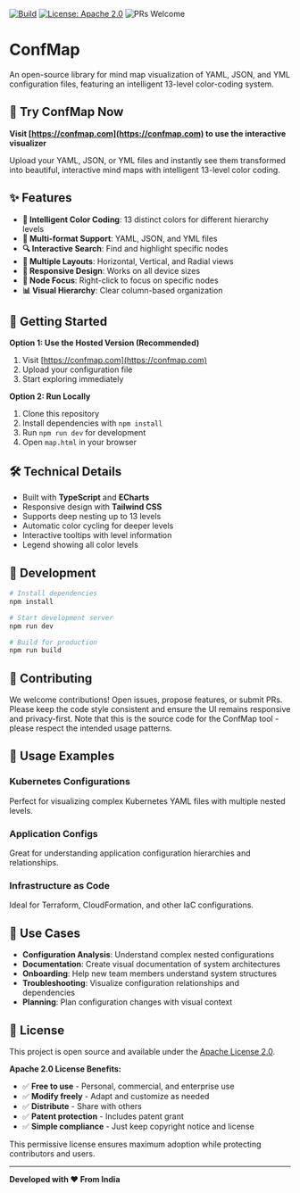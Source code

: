 [![Build](https://img.shields.io/badge/build-passing-brightgreen)](#)
[![License: Apache 2.0](https://img.shields.io/badge/License-Apache%202.0-blue.svg)](LICENSE)
![PRs Welcome](https://img.shields.io/badge/PRs-welcome-brightgreen)

# ConfMap

An open-source library for mind map visualization of YAML, JSON, and YML configuration files, featuring an intelligent 13-level color-coding system.

## 🚀 Try ConfMap Now
**Visit [https://confmap.com](https://confmap.com) to use the interactive visualizer**

Upload your YAML, JSON, or YML files and instantly see them transformed into beautiful, interactive mind maps with intelligent 13-level color coding.

## ✨ Features

- **🎨 Intelligent Color Coding**: 13 distinct colors for different hierarchy levels
- **📁 Multi-format Support**: YAML, JSON, and YML files
- **🔍 Interactive Search**: Find and highlight specific nodes
- **🎯 Multiple Layouts**: Horizontal, Vertical, and Radial views
- **📱 Responsive Design**: Works on all device sizes
- **🎯 Node Focus**: Right-click to focus on specific nodes
- **📊 Visual Hierarchy**: Clear column-based organization


## 🚀 Getting Started

**Option 1: Use the Hosted Version (Recommended)**
1. Visit [https://confmap.com](https://confmap.com)
2. Upload your configuration file
3. Start exploring immediately

**Option 2: Run Locally**
1. Clone this repository
2. Install dependencies with `npm install`
3. Run `npm run dev` for development
4. Open `map.html` in your browser


## 🛠️ Technical Details

- Built with **TypeScript** and **ECharts**
- Responsive design with **Tailwind CSS**
- Supports deep nesting up to 13 levels
- Automatic color cycling for deeper levels
- Interactive tooltips with level information
- Legend showing all color levels

## 🔧 Development

```bash
# Install dependencies
npm install

# Start development server
npm run dev

# Build for production
npm run build
```




## 🤝 Contributing

We welcome contributions! Open issues, propose features, or submit PRs. Please keep the code style consistent and ensure the UI remains responsive and privacy-first. Note that this is the source code for the ConfMap tool - please respect the intended usage patterns.

## 📱 Usage Examples

### Kubernetes Configurations
Perfect for visualizing complex Kubernetes YAML files with multiple nested levels.

### Application Configs
Great for understanding application configuration hierarchies and relationships.

### Infrastructure as Code
Ideal for Terraform, CloudFormation, and other IaC configurations.


## 🎯 Use Cases

- **Configuration Analysis**: Understand complex nested configurations
- **Documentation**: Create visual documentation of system architectures
- **Onboarding**: Help new team members understand system structures
- **Troubleshooting**: Visualize configuration relationships and dependencies
- **Planning**: Plan configuration changes with visual context



## 📄 License

This project is open source and available under the [Apache License 2.0](LICENSE).

**Apache 2.0 License Benefits:**
- ✅ **Free to use** - Personal, commercial, and enterprise use
- ✅ **Modify freely** - Adapt and customize as needed
- ✅ **Distribute** - Share with others
- ✅ **Patent protection** - Includes patent grant
- ✅ **Simple compliance** - Just keep copyright notice and license

This permissive license ensures maximum adoption while protecting contributors and users.

---

**Developed with ❤️ From India**
